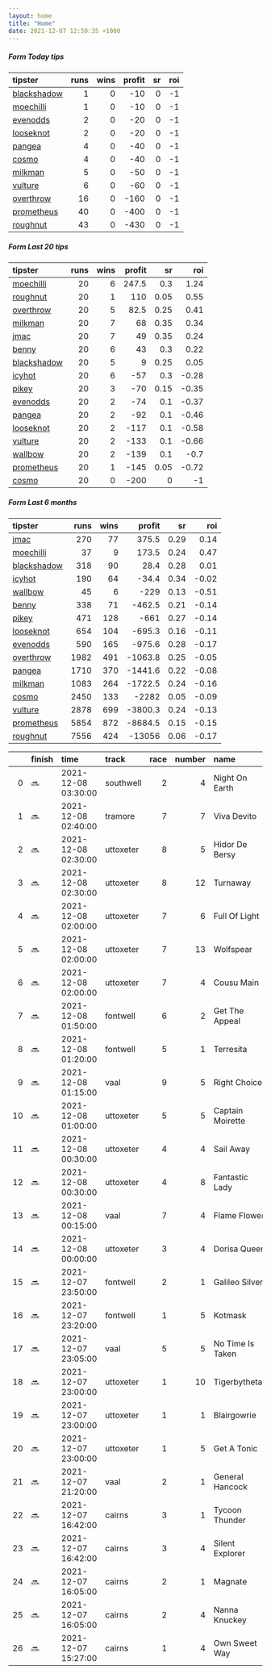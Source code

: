```yaml
---   
layout: home  
title: "Home"   
date: 2021-12-07 12:59:35 +1000  
---   
```



##### Form Today tips   

| tipster                                                         |   runs |   wins |   profit |   sr |   roi |
|:----------------------------------------------------------------|-------:|-------:|---------:|-----:|------:|
| [blackshadow](https://mrwayneo.github.io/tips/blackshadow.html) |      1 |      0 |      -10 |    0 |    -1 |
| [moechilli](https://mrwayneo.github.io/tips/moechilli.html)     |      1 |      0 |      -10 |    0 |    -1 |
| [evenodds](https://mrwayneo.github.io/tips/evenodds.html)       |      2 |      0 |      -20 |    0 |    -1 |
| [looseknot](https://mrwayneo.github.io/tips/looseknot.html)     |      2 |      0 |      -20 |    0 |    -1 |
| [pangea](https://mrwayneo.github.io/tips/pangea.html)           |      4 |      0 |      -40 |    0 |    -1 |
| [cosmo](https://mrwayneo.github.io/tips/cosmo.html)             |      4 |      0 |      -40 |    0 |    -1 |
| [milkman](https://mrwayneo.github.io/tips/milkman.html)         |      5 |      0 |      -50 |    0 |    -1 |
| [vulture](https://mrwayneo.github.io/tips/vulture.html)         |      6 |      0 |      -60 |    0 |    -1 |
| [overthrow](https://mrwayneo.github.io/tips/overthrow.html)     |     16 |      0 |     -160 |    0 |    -1 |
| [prometheus](https://mrwayneo.github.io/tips/prometheus.html)   |     40 |      0 |     -400 |    0 |    -1 |
| [roughnut](https://mrwayneo.github.io/tips/roughnut.html)       |     43 |      0 |     -430 |    0 |    -1 |

##### Form Last 20 tips   

| tipster                                                         |   runs |   wins |   profit |   sr |   roi |
|:----------------------------------------------------------------|-------:|-------:|---------:|-----:|------:|
| [moechilli](https://mrwayneo.github.io/tips/moechilli.html)     |     20 |      6 |    247.5 | 0.3  |  1.24 |
| [roughnut](https://mrwayneo.github.io/tips/roughnut.html)       |     20 |      1 |    110   | 0.05 |  0.55 |
| [overthrow](https://mrwayneo.github.io/tips/overthrow.html)     |     20 |      5 |     82.5 | 0.25 |  0.41 |
| [milkman](https://mrwayneo.github.io/tips/milkman.html)         |     20 |      7 |     68   | 0.35 |  0.34 |
| [jmac](https://mrwayneo.github.io/tips/jmac.html)               |     20 |      7 |     49   | 0.35 |  0.24 |
| [benny](https://mrwayneo.github.io/tips/benny.html)             |     20 |      6 |     43   | 0.3  |  0.22 |
| [blackshadow](https://mrwayneo.github.io/tips/blackshadow.html) |     20 |      5 |      9   | 0.25 |  0.05 |
| [icyhot](https://mrwayneo.github.io/tips/icyhot.html)           |     20 |      6 |    -57   | 0.3  | -0.28 |
| [pikey](https://mrwayneo.github.io/tips/pikey.html)             |     20 |      3 |    -70   | 0.15 | -0.35 |
| [evenodds](https://mrwayneo.github.io/tips/evenodds.html)       |     20 |      2 |    -74   | 0.1  | -0.37 |
| [pangea](https://mrwayneo.github.io/tips/pangea.html)           |     20 |      2 |    -92   | 0.1  | -0.46 |
| [looseknot](https://mrwayneo.github.io/tips/looseknot.html)     |     20 |      2 |   -117   | 0.1  | -0.58 |
| [vulture](https://mrwayneo.github.io/tips/vulture.html)         |     20 |      2 |   -133   | 0.1  | -0.66 |
| [wallbow](https://mrwayneo.github.io/tips/wallbow.html)         |     20 |      2 |   -139   | 0.1  | -0.7  |
| [prometheus](https://mrwayneo.github.io/tips/prometheus.html)   |     20 |      1 |   -145   | 0.05 | -0.72 |
| [cosmo](https://mrwayneo.github.io/tips/cosmo.html)             |     20 |      0 |   -200   | 0    | -1    |

##### Form Last 6 months   

| tipster                                                         |   runs |   wins |   profit |   sr |   roi |
|:----------------------------------------------------------------|-------:|-------:|---------:|-----:|------:|
| [jmac](https://mrwayneo.github.io/tips/jmac.html)               |    270 |     77 |    375.5 | 0.29 |  0.14 |
| [moechilli](https://mrwayneo.github.io/tips/moechilli.html)     |     37 |      9 |    173.5 | 0.24 |  0.47 |
| [blackshadow](https://mrwayneo.github.io/tips/blackshadow.html) |    318 |     90 |     28.4 | 0.28 |  0.01 |
| [icyhot](https://mrwayneo.github.io/tips/icyhot.html)           |    190 |     64 |    -34.4 | 0.34 | -0.02 |
| [wallbow](https://mrwayneo.github.io/tips/wallbow.html)         |     45 |      6 |   -229   | 0.13 | -0.51 |
| [benny](https://mrwayneo.github.io/tips/benny.html)             |    338 |     71 |   -462.5 | 0.21 | -0.14 |
| [pikey](https://mrwayneo.github.io/tips/pikey.html)             |    471 |    128 |   -661   | 0.27 | -0.14 |
| [looseknot](https://mrwayneo.github.io/tips/looseknot.html)     |    654 |    104 |   -695.3 | 0.16 | -0.11 |
| [evenodds](https://mrwayneo.github.io/tips/evenodds.html)       |    590 |    165 |   -975.6 | 0.28 | -0.17 |
| [overthrow](https://mrwayneo.github.io/tips/overthrow.html)     |   1982 |    491 |  -1063.8 | 0.25 | -0.05 |
| [pangea](https://mrwayneo.github.io/tips/pangea.html)           |   1710 |    370 |  -1441.6 | 0.22 | -0.08 |
| [milkman](https://mrwayneo.github.io/tips/milkman.html)         |   1083 |    264 |  -1722.5 | 0.24 | -0.16 |
| [cosmo](https://mrwayneo.github.io/tips/cosmo.html)             |   2450 |    133 |  -2282   | 0.05 | -0.09 |
| [vulture](https://mrwayneo.github.io/tips/vulture.html)         |   2878 |    699 |  -3800.3 | 0.24 | -0.13 |
| [prometheus](https://mrwayneo.github.io/tips/prometheus.html)   |   5854 |    872 |  -8684.5 | 0.15 | -0.15 |
| [roughnut](https://mrwayneo.github.io/tips/roughnut.html)       |   7556 |    424 | -13056   | 0.06 | -0.17 |

|    | finish   | time                | track     |   race |   number | name             |   odds | tipster              |
|---:|:---------|:--------------------|:----------|-------:|---------:|:-----------------|-------:|:---------------------|
|  0 | :soon:   | 2021-12-08 03:30:00 | southwell |      2 |        4 | Night On Earth   |   4.8  | vulture              |
|  1 | :soon:   | 2021-12-08 02:40:00 | tramore   |      7 |        7 | Viva Devito      |   2    | overthrow            |
|  2 | :soon:   | 2021-12-08 02:30:00 | uttoxeter |      8 |        5 | Hidor De Bersy   |   2.1  | milkman              |
|  3 | :soon:   | 2021-12-08 02:30:00 | uttoxeter |      8 |       12 | Turnaway         |  19    | overthrow            |
|  4 | :soon:   | 2021-12-08 02:00:00 | uttoxeter |      7 |        6 | Full Of Light    |   3.6  | pangea,overthrow     |
|  5 | :soon:   | 2021-12-08 02:00:00 | uttoxeter |      7 |       13 | Wolfspear        |   4    | overthrow,milkman    |
|  6 | :soon:   | 2021-12-08 02:00:00 | uttoxeter |      7 |        4 | Cousu Main       |   2.4  | overthrow            |
|  7 | :soon:   | 2021-12-08 01:50:00 | fontwell  |      6 |        2 | Get The Appeal   |   4.5  | overthrow            |
|  8 | :soon:   | 2021-12-08 01:20:00 | fontwell  |      5 |        1 | Terresita        |  11    | milkman              |
|  9 | :soon:   | 2021-12-08 01:15:00 | vaal      |      9 |        5 | Right Choice     |   0    | vulture              |
| 10 | :soon:   | 2021-12-08 01:00:00 | uttoxeter |      5 |        5 | Captain Moirette |  15    | overthrow            |
| 11 | :soon:   | 2021-12-08 00:30:00 | uttoxeter |      4 |        4 | Sail Away        |   5    | overthrow            |
| 12 | :soon:   | 2021-12-08 00:30:00 | uttoxeter |      4 |        8 | Fantastic Lady   |  26    | overthrow            |
| 13 | :soon:   | 2021-12-08 00:15:00 | vaal      |      7 |        4 | Flame Flower     |   0    | milkman              |
| 14 | :soon:   | 2021-12-08 00:00:00 | uttoxeter |      3 |        4 | Dorisa Queen     |   3    | overthrow            |
| 15 | :soon:   | 2021-12-07 23:50:00 | fontwell  |      2 |        1 | Galileo Silver   |   2.8  | overthrow            |
| 16 | :soon:   | 2021-12-07 23:20:00 | fontwell  |      1 |        5 | Kotmask          |   7.5  | looseknot            |
| 17 | :soon:   | 2021-12-07 23:05:00 | vaal      |      5 |        5 | No Time Is Taken |   0    | vulture,milkman      |
| 18 | :soon:   | 2021-12-07 23:00:00 | uttoxeter |      1 |       10 | Tigerbythetail   |   3.6  | overthrow            |
| 19 | :soon:   | 2021-12-07 23:00:00 | uttoxeter |      1 |        1 | Blairgowrie      |   3.8  | overthrow            |
| 20 | :soon:   | 2021-12-07 23:00:00 | uttoxeter |      1 |        5 | Get A Tonic      |   2.8  | overthrow            |
| 21 | :soon:   | 2021-12-07 21:20:00 | vaal      |      2 |        1 | General Hancock  |   0    | vulture              |
| 22 | :soon:   | 2021-12-07 16:42:00 | cairns    |      3 |        1 | Tycoon Thunder   |   4    | looseknot            |
| 23 | :soon:   | 2021-12-07 16:42:00 | cairns    |      3 |        4 | Silent Explorer  |   4.5  | evenodds,blackshadow |
| 24 | :soon:   | 2021-12-07 16:05:00 | cairns    |      2 |        1 | Magnate          |   2.4  | moechilli            |
| 25 | :soon:   | 2021-12-07 16:05:00 | cairns    |      2 |        4 | Nanna Knuckey    |   1.65 | evenodds,overthrow   |
| 26 | :soon:   | 2021-12-07 15:27:00 | cairns    |      1 |        4 | Own Sweet Way    |   4.75 | pangea               |